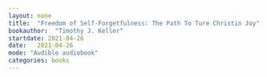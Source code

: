 ```yaml
---
layout: none
title:  "Freedom of Self-Forgetfulness: The Path To Ture Christin Joy"
bookauthor:  "Timothy J. Keller"
startdate: 2021-04-26
date:   2021-04-26
mode: "Audible audiobook"
categories: books
---
```

